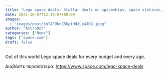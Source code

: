 ```yaml
---
title: "Lego space deals: Stellar deals on spaceships, space stations, and NASA kits"
date: 2021-10-07T12:19:07+00:00
images:
  - "images/post/5nTAF9knZRkpiHd3Lp4JBQ.jpeg"
author: "AstroBot"
categories: ["News"]
tags: ["space.com"]
draft: false
---
```


Out of this world Lego space deals for every budget and every age. 

Διαβάστε περισσότερα: https://www.space.com/lego-space-deals

